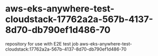# aws-eks-anywhere-test-cloudstack-17762a2a-567b-4137-8d70-db790ef1d486-70
repository for use with E2E test job aws-eks-anywhere-test-cloudstack:17762a2a-567b-4137-8d70-db790ef1d486-70
